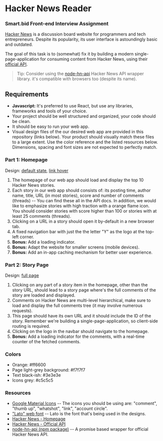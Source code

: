 # Hacker News Reader
### Smart.bid Front-end Interview Assignment

[Hacker News](https://news.ycombinator.com) is a discussion board website for programmers and tech entrepreneurs. Despite its popularity, its user interface is astoundingly basic and outdated.

The goal of this task is to (somewhat) fix it by building a modern single-page-application for consuming content from Hacker News, using their [official API](https://github.com/HackerNews/API).

> Tip: Consider using the
> [node-hn-api](https://github.com/arjunsajeev/node-hn-api) Hacker News
> API wrapper library. it's compatible with browsers too (despite its
> name).

## Requirements
- **Javascript:** It's preferred to use React, but use any libraries, frameworks and tools of your choice.
- Your project should be well structured and organized, your code should be clean.
- It should be easy to run your web app.
- Visual design files of the our desired web app are provided in this repository (links below). Your product should visually match these files to a large extent. Use the color reference and the listed resources below. Dimensions, spacing and font sizes are not expected to perfectly match.
 
### Part 1: Homepage
 Design: [default state](https://raw.githubusercontent.com/ewebdev/hackernews-fed-assignment/master/1-homepage.png), [link hover](https://raw.githubusercontent.com/ewebdev/hackernews-fed-assignment/master/1-homepage-link-hover.png)
 1. The homepage of our web app should load and display the top 10 Hacker News stories.
 2. Each story in our web app should consists of: its posting time, author name, title, URL (in most stories), score and number of comments (threads) -- You can find these all in the API docs. In addition, we would like to emphasize stories with high traction with a orange flame icon. You should consider stories with score higher than 100 or stories with at least 25 comments (threads). 
 3. Clicking on a URL in a story should open it by-default in a new browser tab.
 4. A fixed navigation bar with just the the letter "Y" as the logo at the top-left corner.
 5. **Bonus:** Add a loading indicator.
 6. **Bonus:** Adapt the website for smaller screens (mobile devices).
 7. **Bonus:** Add an in-app caching mechanism for better user experience.
 
### Part 2: Story Page
  Design: [full page](https://raw.githubusercontent.com/ewebdev/hackernews-fed-assignment/master/2-story-page.png)
 1. Clicking on any part of a story item in the homepage, other than the story URL, should lead to a story page where's the full comments of the story are loaded and displayed.
 2. Comments on Hacker News are multi-level hierarchical, make sure to load and display the full comments tree (it may involve numerous requests).
 3. This page should have its own URL and it should include the ID of the story. Remember we're building a single-page-application, so client-side routing is required.
 4. Clicking on the logo in the navbar should navigate to the homepage. 
 5. **Bonus:** Add a loading indicator for the comments, with a real-time counter of the fetched comments.

### Colors
 - Orange: #ff6600
 - Page light-grey background: #f7f7f7
 - Text black-ish: #3e3e3e
 - Icons grey: #c5c5c5

### Resources
 - [Google Material Icons](http://google.github.io/material-design-icons/) -- The icons you should be using are: "comment", "thumb up", "whatshot", "link", "account circle".
- ["Lato" web font](https://fonts.google.com/selection?query=lato&selection.family=Lato:400,700) -- Lato is the font that's being used in the designs.
- [Hacker News - Homepage](https://news.ycombinator.com)
- [Hacker News - Official API](https://github.com/HackerNews/API)
- [node-hn-api (npm package)](https://github.com/arjunsajeev/node-hn-api) -- A promise based wrapper for official Hacker News API.